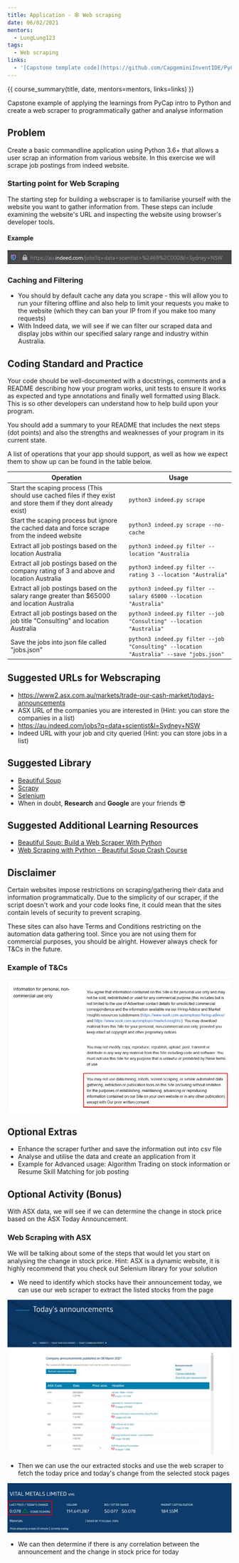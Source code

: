 ```yaml
---
title: Application - 🕸️ Web scraping
date: 06/02/2021
mentors: 
  - LungLung123
tags:
  - Web scraping
links:
  - '[Capstone template code](https://github.com/CapgeminiInventIDE/PyCap/tree/main/src/intro-to-python/capstone/web_scraping){target=_blank}'
---
```


{{ course_summary(title, date, mentors=mentors, links=links) }}

Capstone example of applying the learnings from PyCap intro to Python and create a web scraper to programmatically gather and analyse information

## Problem

Create a basic commandline application using Python 3.6+ that allows a user scrap an information from various website.
In this exercise we will scrape job postings from indeed website.

### Starting point for Web Scraping

The starting step for building a webscraper is to familiarise yourself with the website you want to gather information from. These steps can include examining the website's URL and inspecting the website using browser's developer tools.

#### Example

![indeed's URL](../../assets/imgs/indeed_url.png)

### Caching and Filtering

- You should by default cache any data you scrape - this will allow you to run your filtering offline and also help to limit your requests you make to the website (which they can ban your IP from if you make too many requests)
- With Indeed data, we will see if we can filter our scraped data and display jobs within our specified salary range and industry within Australia.

## Coding Standard and Practice

Your code should be well-documented with a docstrings, comments and a README describing how your program works, unit tests to ensure it works as expected and type annotations and finally well formatted using Black. This is so other developers can understand how to help build upon your program.

You should add a summary to your README that includes the next steps (dot points) and also the strengths and weaknesses of your program in its current state.

A list of operations that your app should support, as well as how we expect them to show up can be found in the table below.

| Operation                                            | Usage |
|------------------------------------------------------|-------|
| Start the scaping process (This should use cached files if they exist and store them if they dont already exist) | `python3 indeed.py scrape` |
| Start the scaping process but ignore the cached data and force scrape from the indeed website | `python3 indeed.py scrape --no-cache`|
| Extract all job postings based on the location Australia | `python3 indeed.py filter --location "Australia` |
| Extract all job postings based on the company rating of 3 and above and location Australia | `python3 indeed.py filter --rating 3 --location "Australia"`|
| Extract all job postings based on the salary range greater than $65000 and location Australia | `python3 indeed.py filter --salary 65000 --location "Australia"`|
| Extract all job postings based on the job title "Consulting" and location Australia | `python3 indeed.py filter --job "Consulting" --location "Australia"`|
| Save the jobs into json file called "jobs.json" | `python3 indeed.py filter --job "Consulting" --location "Australia" --save "jobs.json"` |

## Suggested URLs for Webscraping

- <https://www2.asx.com.au/markets/trade-our-cash-market/todays-announcements>
- ASX URL of the companies you are interested in (Hint: you can store the companies in a list)
- <https://au.indeed.com/jobs?q=data+scientist&l=Sydney+NSW>
- Indeed URL with your job and city queried (Hint: you can store jobs in a list)

## Suggested Library

- [Beautiful Soup](https://www.crummy.com/software/BeautifulSoup/bs4/doc/)
- [Scrapy](https://scrapy.org/)
- [Selenium](https://selenium-python.readthedocs.io/)
- When in doubt, **Research** and **Google** are your friends :sunglasses:

## Suggested Additional Learning Resources

- [Beautiful Soup: Build a Web Scraper With Python](https://realpython.com/beautiful-soup-web-scraper-python/#challenges-of-web-scraping)
- [Web Scraping with Python - Beautiful Soup Crash Course](https://www.youtube.com/watch?v=XVv6mJpFOb0)

## Disclaimer

Certain websites impose restrictions on scraping/gathering their data and information programmatically.
Due to the simplicity of our scraper, if the script doesn't work and your code looks fine, it could mean that the sites contain levels of security to prevent
scraping.

These sites can also have Terms and Conditions restricting on the automation data gathering tool.
Since you are not using them for commercial purposes, you should be alright. However always check for T&Cs in the future.

### Example of T&Cs

![Seek's T&Cs](../../assets/imgs/web_scrap_TOS.jpg)

## Optional Extras

- Enhance the scraper further and save the information out into csv file
- Analyse and utilise the data and create an application from it
- Example for Advanced usage: Algorithm Trading on stock information or Resume Skill Matching for job posting

## Optional Activity (Bonus)

With ASX data, we will see if we can determine the change in stock price based on the ASX Today Announcement.

### Web Scraping with ASX

We will be talking about some of the steps that would let you start on analysing the change in stock price.
Hint: ASX is a dynamic website, it is highly recommend that you check out Selenium library for your solution

- We need to identify which stocks have their announcement today, we can use our web scraper to extract the listed stocks from the page

![Today's Announcement](../../assets/imgs/today_annoucement.jpg)

- Then we can use the our extracted stocks and use the web scraper to fetch the today price and today's change from the selected stock pages

![Example of stock page](../../assets/imgs/stock_price.jpg)

- We can then determine if there is any correlation between the announcement and the change in stock price for today
